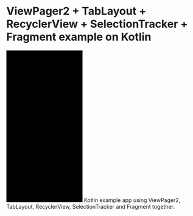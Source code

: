 # ViewPager2 + TabLayout + RecyclerView + SelectionTracker + Fragment example on Kotlin

<img src="/SVID-20210302-060824-1.GIF" width="200" height="400" />
Kotlin example app using ViewPager2, TabLayout, RecyclerView, SelectionTracker and Fragment together.
